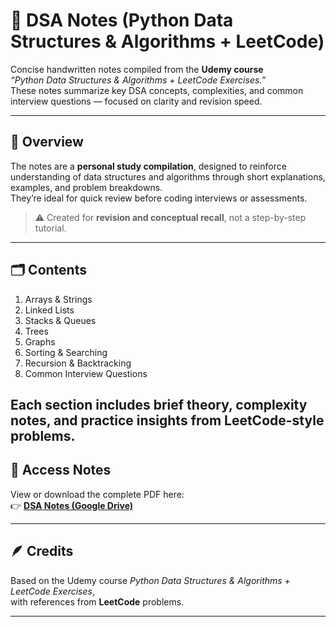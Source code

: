 # 🧠 DSA Notes (Python Data Structures & Algorithms + LeetCode)

Concise handwritten notes compiled from the **Udemy course**  
*“Python Data Structures & Algorithms + LeetCode Exercises.”*  
These notes summarize key DSA concepts, complexities, and common interview questions — focused on clarity and revision speed.

---

## 📘 Overview
The notes are a **personal study compilation**, designed to reinforce understanding of data structures and algorithms through short explanations, examples, and problem breakdowns.  
They’re ideal for quick review before coding interviews or assessments.

> ⚠️ Created for **revision and conceptual recall**, not a step-by-step tutorial.

---

## 🗂️ Contents
1. Arrays & Strings  
2. Linked Lists  
3. Stacks & Queues  
4. Trees  
5. Graphs  
6. Sorting & Searching  
7. Recursion & Backtracking  
8. Common Interview Questions  

Each section includes brief theory, complexity notes, and practice insights from LeetCode-style problems.
---

## 📂 Access Notes
View or download the complete PDF here:  
👉 [**DSA Notes (Google Drive)**](                                  
(https://drive.google.com/drive/folders/15jbf1VlvlerLrXWdKfAQoqXJDqiia6l4))

---

## 🪶 Credits
Based on the Udemy course *Python Data Structures & Algorithms + LeetCode Exercises*,  
with references from **LeetCode** problems.

---

